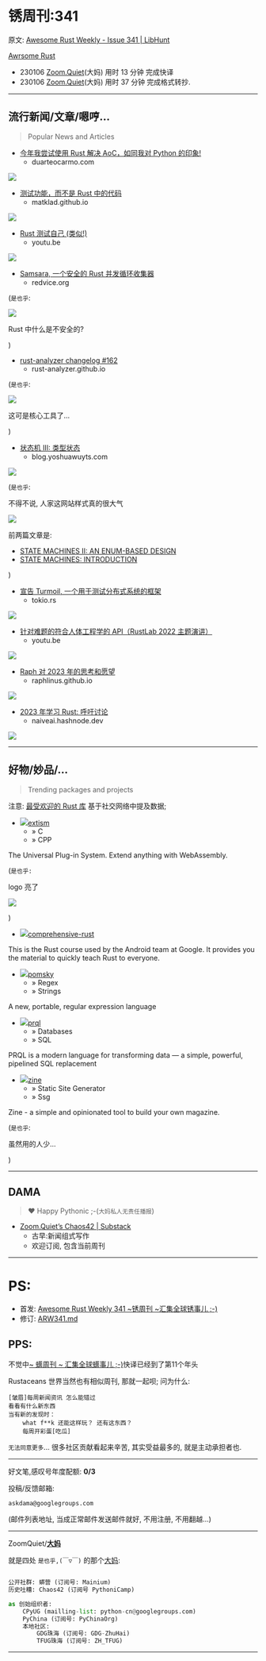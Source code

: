 # 锈周刊:341

原文: [Awesome Rust Weekly - Issue 341 | LibHunt](https://rust.libhunt.com/newsletter/341)

[Awrsome Rust](https://rust.libhunt.com/)


- 230106 [Zoom.Quiet](http://zoomquiet.io/)(大妈) 用时 13 分钟 完成快译
- 230106 [Zoom.Quiet](http://zoomquiet.io/)(大妈) 用时 37 分钟 完成格式转抄.


-----------------------------------------
## 流行新闻/文章/嗯哼...
> Popular News and Articles


- [今年我尝试使用 Rust 解决 AoC，如同我对 Python 的印象!](https://duarteocarmo.com/blog/on-rust)
    - duarteocarmo.com

![](https://rust.libhunt.com/images/story/000/325/152/thumb.png?1672690135)


- [测试功能，而不是 Rust 中的代码](https://matklad.github.io/2021/05/31/how-to-test.html)
    -  matklad.github.io

![](https://rust.libhunt.com/images/story/000/324/867/thumb.png?1672492106)


- [Rust 测试自己 (类似!)](https://youtu.be/JIvKgSyvtxI)
    - youtu.be

![](https://rust.libhunt.com/images/story/000/324/776/thumb.png?1672416509)


- [Samsara, 一个安全的 Rust 并发循环收集器](https://redvice.org/2023/samsara-garbage-collector)
    - redvice.org

(`是也乎`:

![](https://rust.libhunt.com/images/story/000/325/365/thumb.png?1672823347)

Rust 中什么是不安全的?

)


- [rust-analyzer changelog #162](https://rust-analyzer.github.io/thisweek/2023/01/02/changelog-162.html)
    - rust-analyzer.github.io

(`是也乎`:

![](https://rust.libhunt.com/images/story/000/325/137/thumb.png?1672679299)

这可是核心工具了...

)


- [状态机 III: 类型状态](https://blog.yoshuawuyts.com/state-machines-3)
    - blog.yoshuawuyts.com

![](https://rust.libhunt.com/images/story/000/325/309/thumb.png?1672783725)

(`是也乎`:

不得不说, 人家这网站样式真的很大气

![](https://ipic.zoomquiet.top/2023-01-06-zshot%202023-01-06%2011.05.55.jpg)

前两篇文章是:

- [STATE MACHINES II: AN ENUM-BASED DESIGN](https://blog.yoshuawuyts.com/state-machines-2/)
- [STATE MACHINES: INTRODUCTION](https://blog.yoshuawuyts.com/state-machines/)


)

- [宣告 Turmoil, 一个用于测试分布式系统的框架](https://tokio.rs/blog/2023-01-03-announcing-turmoil)
    - tokio.rs


![](https://rust.libhunt.com/images/story/000/325/309/thumb.png?1672783725)



- [针对难题的符合人体工程学的 API（RustLab 2022 主题演讲）](https://youtu.be/Phk0C-kLlho)
    - youtu.be

![](https://rust.libhunt.com/images/story/000/325/043/thumb.png?1672610924)

- [Raph 对 2023 年的思考和愿望](https://raphlinus.github.io/personal/2022/12/31/raph-2023.html)
    - raphlinus.github.io

![](https://rust.libhunt.com/images/story/000/324/900/thumb.png?1672517305)

- [2023 年学习 Rust: 呼吁讨论](https://naiveai.hashnode.dev/learning-rust-in-2023-a-call-for-discussion)
    - naiveai.hashnode.dev

![](https://rust.libhunt.com/images/story/000/324/835/thumb.png?1672452511)

-----------------------------------------
## 好物/妙品/...
> Trending packages and projects

注意: [最受欢迎的 Rust 库](https://www.libhunt.com/l/rust) 基于社交网络中提及数据;

- ![](https://avatars.githubusercontent.com/u/84687501?v=4&s=160)[extism](https://www.libhunt.com/r/extism)
    - » C    
    - » CPP

The Universal Plug-in System. Extend anything with WebAssembly.

(`是也乎:`

logo 亮了

![](https://ipic.zoomquiet.top/2023-01-06-zshot%202023-01-06%2010.56.53.jpg)

)

- ![](https://avatars.githubusercontent.com/u/1342004?v=4&s=160)[comprehensive-rust](https://www.libhunt.com/r/comprehensive-rust)


This is the Rust course used by the Android team at Google. It provides you the material to quickly teach Rust to everyone.


- ![](https://avatars.githubusercontent.com/u/105723153?v=4&s=160)[pomsky](https://www.libhunt.com/r/pomsky)
    - » Regex    
    - » Strings

A new, portable, regular expression language

- ![](https://avatars.githubusercontent.com/u/102252800?v=4&s=160)[prql](https://www.libhunt.com/r/prql)
    - » Databases    
    - » SQL

PRQL is a modern language for transforming data — a simple, powerful, pipelined SQL replacement



- ![](https://avatars.githubusercontent.com/u/100981091?v=4&s=160)[zine](https://www.libhunt.com/r/zine)
    - » Static Site Generator    
    - » Ssg

Zine - a simple and opinionated tool to build your own magazine.

(`是也乎`:

虽然用的人少...

)




-----------------------------------------
## DAMA
> ❤️ Happy Pythonic ;-(`大妈私人无责任播报`)


- [Zoom\.Quiet’s Chaos42 \| Substack](https://zoomquiet.substack.com/)
    + 古早:新闻组式写作
    + 欢迎订阅, 包含当前周刊


-----------------------------------------
# PS:

- 首发: [Awesome Rust Weekly 341 ~锈周刊 ~汇集全球锈事儿 ;-)](https://weekly.rs.101.so/2023/ARW341.html)
- 修订: [ARW341.md](https://github.com/zhrust/weekly/tree/main/docs/2023/ARW341.md)


## PPS:
不觉中[~ 蠎周刊 ~ 汇集全球蠎事儿 ;-)](https://weekly.pychina.org/)快译已经到了第11个年头

Rustaceans 世界当然也有相似周刊, 那就一起呗;
问为什么:

    [皱眉]每周新闻资讯 怎么能错过 
    看看有什么新东西 
    当有新的发现时：
        what f**k 还能这样玩？ 还有这东西？
        每周开彩蛋[吃瓜]

`无法同意更多`...
很多社区贡献看起来辛苦,
其实受益最多的,
就是主动承担者也.

-------------

好文笔,感叹号年度配额: **0/3**

投稿/反馈邮箱:

    askdama@googlegroups.com

(邮件列表地址, 
当成正常邮件发送邮件就好, 不用注册, 不用翻越...)


-------------

ZoomQuiet/**[大妈](https://mp.weixin.qq.com/s/N5TuRRbF558D4Q90XdDA7g)**

就是四处 `是也乎,(￣▽￣)` 的那个[大妈](https://mp.weixin.qq.com/s/N5TuRRbF558D4Q90XdDA7g):



```python

公开社群: 蟒营 (订阅号: Mainium)
历史吐糟: Chaos42 (订阅号 PythoniCamp)

as 创始组织者:
    CPyUG (mailling-list: python-cn@googlegroups.com)
    PyChina (订阅号: PyChinaOrg)
    本地社区: 
        GDG珠海 (订阅号: GDG-ZhuHai)
        TFUG珠海 (订阅号: ZH_TFUG)
```

-------------





